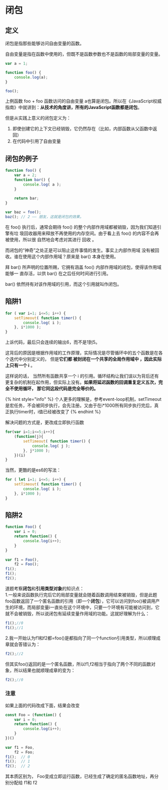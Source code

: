 # 闭包

## 定义

闭包是指那些能够访问自由变量的函数。

自由变量是指在函数中使用的，但既不是函数参数也不是函数的局部变量的变量。

```javascript
var a = 1;

function foo() {
    console.log(a);
}

foo();
```

上例函数 foo + foo 函数访问的自由变量 a也算是闭包。所以在《JavaScript权威指南》中就讲到：**从技术的角度讲，所有的JavaScript函数都是闭包**。

但是从实践上意义的闭包定义为：

1. 即使创建它的上下文已经销毁，它仍然存在（比如，内部函数从父函数中返回）
2. 在代码中引用了自由变量

## 闭包的例子

```javascript
function foo() {
    var a = 2; 
    function bar() { 
        console.log( a ); 
    } 
    
    return bar;
} 

var baz = foo(); 
baz(); // 2 —— 朋友，这就是闭包的效果。
```

在 foo\(\) 执行后，通常会期待 foo\(\) 的整个内部作用域都被销毁，因为我们知道引擎有垃 圾回收器用来释放不再使用的内存空间。由于看上去 foo\(\) 的内容不会再被使用，所以很 自然地会考虑对其进行 回收 。

而闭包的“神奇”之处正是可以阻止这件事情的发生。事实上内部作用域 没有被回收。谁在使用这个内部作用域？原来是 bar\(\) 本身在使用。

拜 bar\(\) 所声明的位置所赐，它拥有涵盖 foo\(\) 内部作用域的闭包，使得该作用域能够一 直存活，以供 bar\(\) 在之后任何时间进行引用。

bar\(\) 依然持有对该作用域的引用，而这个引用就叫作闭包。

## 陷阱1

```javascript
for ( var i=1; i<=5; i++) { 
    setTimeout( function timer() { 
        console.log( i ); 
    }, i*1000 ); 
}
```

上诉代码，最后只会连续的输出6，而不是1到5。

这背后的原因是根据作用域的工作原理，实际情况是尽管循环中的五个函数是在各个迭代中分别定义的， 但是**它们都 被封闭在一个共享的全局作用域中 ，因此实际上只有一个 i** 。

这样说的话， 当然所有函数共享一个 i 的引用。循环结构让我们误以为背后还有更复杂的机制在起作用，但实际上没有。**如果将延迟函数的回调重复定义五次，完全不使用循环， 那它同这段代码是完全等价的。**

{% hint style="info" %}
个人更多的理解是，参考event-loop机制，setTimeout是宏任务，不会被同步执行，会先注册。又由于在i\*1000所有同步执行完后，真正执行timer时，i值已经被改变了
{% endhint %}

解决问题的方式是，更改成立即执行函数

```javascript
for(var i=1;i<=5;i++){
    (function(j){
        setTimeout( function timer() { 
            console.log( j ); 
        }, j*1000 ); 
    })(i)
}
```

当然，更酷的是es6的写法：

```javascript
for ( let i=1; i<=5; i++) { 
    setTimeout( function timer() { 
        console.log( i ); 
    }, i*1000 ); 
}
```

## 陷阱2

```javascript
function Foo() {
    var i = 0;
    return function() {
        console.log(i++);
    }
}
 
var f1 = Foo(),
    f2 = Foo();
f1();
f1();
f2();
```



道题考察**闭包**和**引用类型对象**的知识点：  
1.一般来说函数执行完后它的局部变量就会随着函数调用结束被销毁，但是此题foo函数返回了一个匿名函数的引用（即一个**闭包**），它可以访问到foo\(\)被调用产生的环境，而局部变量i一直处在这个环境中，只要一个环境有可能被访问到，它就不会被销毁，所以说闭包有延续变量作用域的功能。这就好理解为什么：

```javascript
f1();//0
f1();//1
```

2.我一开始认为f1和f2都=foo\(\)是都指向了同一个function引用类型，所以顺理成章就会答错认为：

```javascript
f2();//2
```

但其实foo\(\)返回的是一个匿名函数，所以f1,f2相当于指向了两个不同的函数对象，所以结果也就顺理成章的变为：

```javascript
f2();//0
```

### 注意

如果上面的代码改成下面，结果会改变

```javascript
const Foo = (function() {
    var i = 0;
    return function() {
        console.log(i++);
    }
})()
 
var f1 = Foo,
    f2 = Foo;
f1();  // 0
f1();  // 1
f2();  // 2
```

其本质区别为， Foo变成立即运行函数，已经生成了确定的匿名函数地址，再分别分配给 f1和 f2




